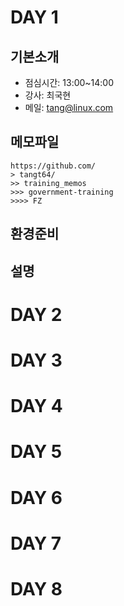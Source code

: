 # DAY 1

## 기본소개

- 점심시간: 13:00~14:00
- 강사: 최국현
- 메일: tang@linux.com

## 메모파일

```text
https://github.com/
> tangt64/
>> training_memos
>>> government-training
>>>> FZ
```

## 환경준비

## 설명

# DAY 2

# DAY 3

# DAY 4

# DAY 5

# DAY 6

# DAY 7

# DAY 8
